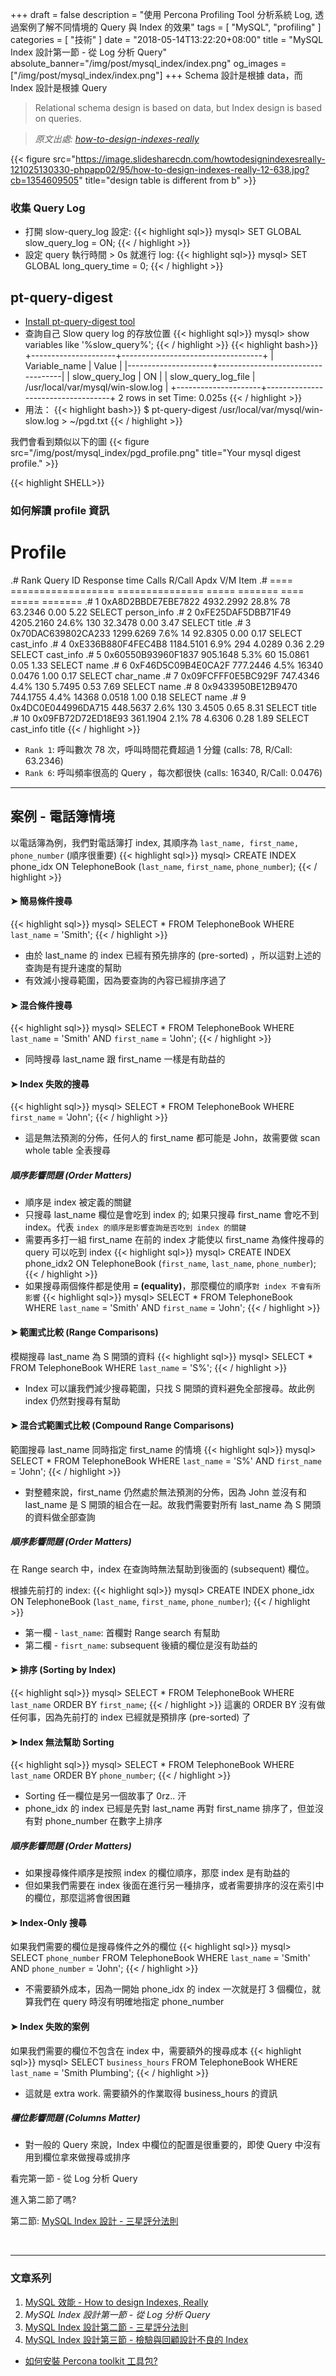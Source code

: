 +++
draft = false
description = "使用 Percona Profiling Tool 分析系統 Log, 透過案例了解不同情境的 Query 與 Index 的效果"
tags = [ "MySQL", "profiling" ]
categories = [ "技術" ]
date = "2018-05-14T13:22:20+08:00"
title = "MySQL Index 設計第一節 - 從 Log 分析 Query"
absolute_banner="/img/post/mysql_index/index.png"
og_images = ["/img/post/mysql_index/index.png"]
+++
Schema 設計是根據 data，而 Index 設計是根據 Query
<!--more-->

> Relational schema design is based on data, but Index design is based on queries.

> _原文出處: [how-to-design-indexes-really](https://www.slideshare.net/billkarwin/how-to-design-indexes-really)_

{{< figure src="https://image.slidesharecdn.com/howtodesignindexesreally-121025130330-phpapp02/95/how-to-design-indexes-really-12-638.jpg?cb=1354609505" title="design table is different from b" >}}

### 收集 Query Log
- 打開 slow-query_log 設定:
{{< highlight sql>}}
mysql> SET GLOBAL slow_query_log = ON;
{{< / highlight >}}
- 設定 query 執行時間 > 0s 就進行 log:
{{< highlight sql>}}
mysql> SET GLOBAL long_query_time = 0;
{{< / highlight >}}

## pt-query-digest
- [Install pt-query-digest tool](/install_percona_toolkit)
- 查詢自己 Slow query log 的存放位置
{{< highlight sql>}}
mysql> show variables like '%slow_query%';
{{< / highlight >}}
{{< highlight bash>}}
+---------------------+-----------------------------------+
| Variable_name       | Value                             |
|---------------------+-----------------------------------|
| slow_query_log      | ON                                |
| slow_query_log_file | /usr/local/var/mysql/win-slow.log |
+---------------------+-----------------------------------+
2 rows in set
Time: 0.025s
{{< / highlight >}}
- 用法：
{{< highlight bash>}}
$ pt-query-digest /usr/local/var/mysql/win-slow.log > ~/pgd.txt
{{< / highlight >}}

我們會看到類似以下的圖
{{< figure src="/img/post/mysql_index/pgd_profile.png" title="Your mysql digest profile." >}}

{{< highlight SHELL>}}
### 如何解讀 profile 資訊
# Profile
.# Rank Query ID           Response time   Calls R/Call  Apdx V/M   Item
.# ==== ================== =============== ===== ======= ==== ===== =======
.#    1 0xA8D2BBDE7EBE7822 4932.2992 28.8%    78 63.2346 0.00 5.22 SELECT person_info
.#    2 0xFE25DAF5DBB71F49 4205.2160 24.6%   130 32.3478 0.00 3.47 SELECT title
.#    3 0x70DAC639802CA233 1299.6269  7.6%    14 92.8305 0.00 0.17 SELECT cast_info
.#    4 0xE336B880F4FEC4B8 1184.5101  6.9%   294  4.0289 0.36 2.29 SELECT cast_info
.#    5 0x60550B93960F1837  905.1648  5.3%    60 15.0861 0.05 1.33 SELECT name
.#    6 0xF46D5C09B4E0CA2F  777.2446  4.5% 16340  0.0476 1.00 0.17 SELECT char_name
.#    7 0x09FCFFF0E5BC929F  747.4346  4.4%   130  5.7495 0.53 7.69 SELECT name
.#    8 0x9433950BE12B9470  744.1755  4.4% 14368  0.0518 1.00 0.18 SELECT name
.#    9 0x4DC0E044996DA715  448.5637  2.6%   130  3.4505 0.65 8.31 SELECT title
.#   10 0x09FB72D72ED18E93  361.1904  2.1%    78  4.6306 0.28 1.89 SELECT cast_info title
{{< / highlight >}}

- `Rank 1`: 呼叫數次 78 次，呼叫時間花費超過 1 分鐘 (calls: 78,  R/Call: 63.2346)
- `Rank 6`: 呼叫頻率很高的 Query ，每次都很快 (calls: 16340, R/Call: 0.0476)

----

## 案例 - 電話簿情境
以電話簿為例，我們對電話簿打 index, 其順序為 `last_name, first_name, phone_number` (順序很重要)
{{< highlight sql>}}
mysql> CREATE INDEX phone_idx ON TelephoneBook (`last_name`, `first_name`, `phone_number`);
{{< / highlight >}}

#### ➤ 簡易條件搜尋
{{< highlight sql>}}
mysql> SELECT * FROM TelephoneBook WHERE `last_name` = 'Smith';
{{< / highlight >}}

- 由於 last_name 的 index 已經有預先排序的 (pre-sorted) ，所以這對上述的查詢是有提升速度的幫助
- 有效減小搜尋範圍，因為要查詢的內容已經排序過了


#### ➤ 混合條件搜尋
{{< highlight sql>}}
mysql> SELECT * FROM TelephoneBook WHERE `last_name` = 'Smith' AND `first_name` = 'John';
{{< / highlight >}}

- 同時搜尋 last_name 跟 first_name 一樣是有助益的

#### ➤ Index 失敗的搜尋
{{< highlight sql>}}
mysql> SELECT * FROM TelephoneBook WHERE `first_name` = 'John';
{{< / highlight >}}

- 這是無法預測的分佈，任何人的 first_name 都可能是 John，故需要做 scan whole table 全表搜尋

##### <i class="text-warning">順序影響問題 (Order Matters)</i>
- 順序是 index 被定義的關鍵
- 只搜尋 last_name 欄位是會吃到 index 的; 如果只搜尋 first_name 會吃不到 index。代表 `index 的順序是影響查詢是否吃到 index 的關鍵`
- 需要再多打一組 first_name 在前的 index 才能使以 first_name 為條件搜尋的 query 可以吃到 index
{{< highlight sql>}}
mysql> CREATE INDEX phone_idx2 ON TelephoneBook (`first_name`, `last_name`, `phone_number`);
{{< / highlight >}}
- 如果搜尋兩個條件都是使用 __= (equality)__，那麼欄位的順序`對 index 不會有所影響`
{{< highlight sql>}}
mysql> SELECT * FROM TelephoneBook WHERE `last_name` = 'Smith' AND `first_name` = 'John';
{{< / highlight >}}


#### ➤ 範圍式比較 (Range Comparisons)
模糊搜尋 last_name 為 S 開頭的資料
{{< highlight sql>}}
mysql> SELECT * FROM TelephoneBook WHERE `last_name` = 'S%';
{{< / highlight >}}

- Index 可以讓我們減少搜尋範圍，只找 S 開頭的資料避免全部搜尋。故此例 index 仍然對搜尋有幫助

#### ➤ 混合式範圍式比較 (Compound Range Comparisons)
範圍搜尋 last_name 同時指定 first_name 的情境
{{< highlight sql>}}
mysql> SELECT * FROM TelephoneBook WHERE `last_name` = 'S%' AND `first_name` = 'John';
{{< / highlight >}}

- 對整體來說，first_name 仍然處於無法預測的分佈，因為 John 並沒有和 last_name 是 S 開頭的組合在一起。故我們需要對所有
last_name 為 S 開頭的資料做全部查詢

##### <i class="text-warning">順序影響問題 (Order Matters)</i>
在 Range search 中，index 在查詢時無法幫助到後面的 (subsequent) 欄位。

根據先前打的 index:
{{< highlight sql>}}
mysql> CREATE INDEX phone_idx ON TelephoneBook (`last_name`, `first_name`, `phone_number`);
{{< / highlight >}}

- 第一欄 - `last_name`: 首欄對 Range search 有幫助
- 第二欄 - `fisrt_name`: subsequent 後續的欄位是沒有助益的

#### ➤ 排序 (Sorting by Index)
{{< highlight sql>}}
mysql> SELECT * FROM TelephoneBook WHERE `last_name` ORDER BY `first_name`;
{{< / highlight >}}
這裏的 ORDER BY 沒有做任何事，因為先前打的 index 已經就是預排序 (pre-sorted) 了

#### ➤ Index 無法幫助 Sorting
{{< highlight sql>}}
mysql> SELECT * FROM TelephoneBook WHERE `last_name` ORDER BY `phone_number`;
{{< / highlight >}}

- Sorting 任一欄位是另一個故事了 0rz.. 汗
- phone_idx 的 index 已經是先對 last_name 再對 first_name 排序了，但並沒有對 phone_number 在數字上排序

##### <i class="text-warning">順序影響問題 (Order Matters)</i>
- 如果搜尋條件順序是按照 index 的欄位順序，那麼 index 是有助益的
- 但如果我們需要在 index 後面在進行另一種排序，或者需要排序的沒在索引中的欄位，那麼這將會很困難

#### ➤ Index-Only 搜尋
如果我們需要的欄位是搜尋條件之外的欄位
{{< highlight sql>}}
mysql> SELECT `phone_number` FROM TelephoneBook WHERE `last_name` = 'Smith' AND `phone_number` = 'John';
{{< / highlight >}}

- 不需要額外成本，因為一開始 phone_idx 的 index 一次就是打 3 個欄位，就算我們在 query 時沒有明確地指定 phone_number

#### ➤ Index 失敗的案例
如果我們需要的欄位不包含在 index 中，需要額外的搜尋成本
{{< highlight sql>}}
mysql> SELECT `business_hours` FROM TelephoneBook WHERE `last_name` = 'Smith Plumbing';
{{< / highlight >}}

- 這就是 extra work. 需要額外的作業取得 business_hours 的資訊

##### <i class="text-warning">欄位影響問題 (Columns Matter)</i>
- 對一般的 Query 來說，Index 中欄位的配置是很重要的，即使 Query 中沒有用到欄位拿來做搜尋或排序


看完第一節 - 從 Log 分析 Query

進入第二節了嗎?

第二節: [MySQL Index 設計 - 三星評分法則](/mysql_index_3star_system/)

<br>

----

### <span class="text-success">__文章系列__</span>

1. [MySQL 效能 - How to design Indexes, Really](/mysql_performance/)
2. <span class="text-info">_MySQL Index 設計第一節 - 從 Log 分析 Query_</span>
3. [MySQL Index 設計第二節 - 三星評分法則](/mysql_index_3star_system/)
4. [MySQL Index 設計第三節 - 檢驗與回顧設計不良的 Index](/mysql_index_review/)

- [如何安裝 Percona toolkit 工具包?](/install_percona_toolkit/)
